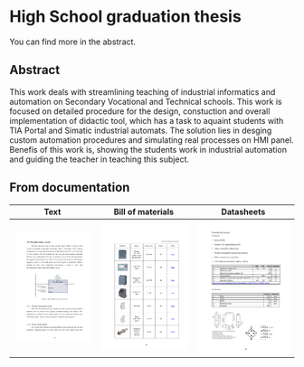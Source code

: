 # High School graduation thesis
You can find more in the abstract.

## Abstract
This work deals with streamlining teaching of industrial informatics and
automation on Secondary Vocational and Technical schools. This work is focused on
detailed procedure for the design, constuction and overall implementation of didactic tool,
which has a task to aquaint students with TIA Portal and Simatic industrial automats. The
solution lies in desging custom automation procedures and simulating real processes on
HMI panel. Benefis of this work is, showing the students work in industrial automation
and guiding the teacher in teaching this subject.

## From documentation
| Text | Bill of materials | Datasheets |
| :---: | :---: | :---: |
| [<img src="https://github.com/matmoj04/graduation_thesis/blob/main/foto/foto3.png?raw=true" width="540"/>](foto3.png) | [<img src="https://github.com/matmoj04/graduation_thesis/blob/main/foto/foto1.png?raw=true" width="505"/>](image.png) | [<img src="https://github.com/matmoj04/graduation_thesis/blob/main/foto/foto2.png?raw=true" width="500"/>](foto2.png) |
